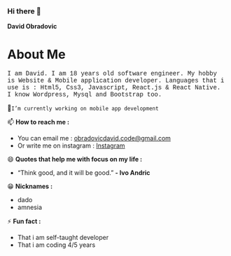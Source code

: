 ### Hi there 👋


**David Obradovic** 

<h1>About Me</h1>
<p style="font-family: 'Courier New', Courier, monospace;">I am David. I am 18 years old software engineer. My hobby is Website & Mobile application developer.
Languages that i use is : Html5, Css3, Javascript, React.js & React Native. I know Wordpress, Mysql and Bootstrap too.
</p>

🔭<code>I’m currently working on mobile app development</code>

<!-- - 🌱 I’m currently learning  -->
<!-- - 👯 I’m looking to collaborate on ...
- 🤔 I’m looking for help with ...
- 💬 Ask me about ... -->

📫 <strong>How to reach me :</strong> </br>
- You can email me : <a href='mailto:obradovicdavid.code@gmail.com'>obradovicdavid.code@gmail.com</a> </br>
- Or write me on instagram : <a href='https://instagram.com/__dado.0'>Instagram</a>

😄 <strong>Quotes that help me with focus on my life :</strong> </br>
- “Think good, and it will be good.” <strong>- Ivo Andric</strong>

😁 <strong> Nicknames :</strong> </br>
- dado </br>
- amnesia
 
⚡ <strong>Fun fact :</strong> </br>
- That i am self-taught developer </br>
- That i am coding 4/5 years
